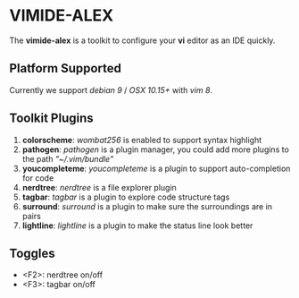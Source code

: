 # VIMIDE-ALEX
The **vimide-alex** is a toolkit to configure your **vi** editor as an IDE quickly.

## Platform Supported
Currently we support *debian 9* / *OSX 10.15+* with *vim 8*.

## Toolkit Plugins
1. **colorscheme**:   *wombat256* is enabled to support syntax highlight
2. **pathogen**:      *pathogen* is a plugin manager, you could add more plugins to the path *"~/.vim/bundle"*
3. **youcompleteme**: *youcompleteme* is a plugin to support auto-completion for code
4. **nerdtree**:      *nerdtree* is a file explorer plugin
5. **tagbar**:        *tagbar* is a plugin to explore code structure tags
6. **surround**:      *surround* is a plugin to make sure the surroundings are in pairs
7. **lightline**:     *lightline* is a plugin to make the status line look better

## Toggles
* \<F2\>: nerdtree on/off
* \<F3\>: tagbar on/off
